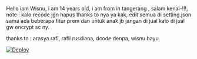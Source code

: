 Hello iam Wisnu,
i am 14 years old,
i am from in tangerang ,
salam kenal-!!!,
note : 
kalo recode jgn hapus thanks to nya ya kak,
edit semua di setting.json sama ada beberapa fitur prem dan untuk anak jb jangan di jual kalo di jual gw encrypt sc ny.

thanks to :
arasya rafi,
rafli rusdiana,
dcode denpa,
wisnu bayu.


[![Deploy](https://www.herokucdn.com/deploy/button.svg)](https://heroku.com/deploy)

